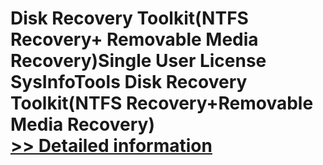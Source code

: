 # Disk Recovery Toolkit(NTFS Recovery+ Removable Media Recovery)Single User License<br />SysInfoTools Disk Recovery Toolkit(NTFS Recovery+Removable Media Recovery)<br />[>> Detailed information](https://secure.shareit.com/shareit/product.html?productid=300741300&affiliateid=200057808)